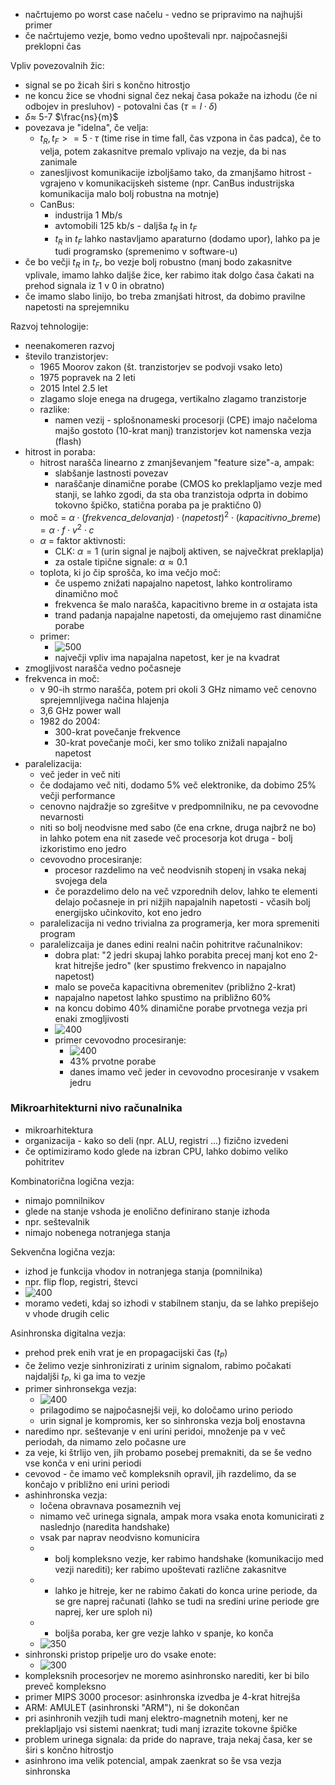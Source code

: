 
- načrtujemo po worst case načelu - vedno se pripravimo na najhujši primer
- če načrtujemo vezje, bomo vedno upoštevali npr. najpočasnejši preklopni čas

Vpliv povezovalnih žic:
- signal se po žicah širi s končno hitrostjo
- ne koncu žice se vhodni signal čez nekaj časa pokaže na izhodu (če ni odbojev in presluhov) - potovalni čas ($\tau = l \cdot \delta$)
-  $\delta \approx$ 5-7 $\frac{ns}{m}$
- povezava je "idelna", če velja:
	- $t_R, t_F >= 5 \cdot \tau$ (time rise in time fall, čas vzpona in čas padca), če to velja, potem zakasnitve premalo vplivajo na vezje, da bi nas zanimale
	- zanesljivost komunikacije izboljšamo tako, da zmanjšamo hitrost - vgrajeno v komunikacijskeh sisteme (npr. CanBus industrijska komunikacija malo bolj robustna na motnje)
	- CanBus:
		- industrija 1 Mb/s
		- avtomobili 125 kb/s - daljša $t_R$ in $t_F$
		-  $t_R$ in $t_F$ lahko nastavljamo aparaturno (dodamo upor), lahko pa je tudi programsko (spremenimo v software-u)
- če bo večji  $t_R$ in $t_F$, bo vezje bolj robustno (manj bodo zakasnitve vplivale, imamo lahko daljše žice, ker rabimo itak dolgo časa čakati na prehod signala iz 1 v 0 in obratno)
- če imamo slabo linijo, bo treba zmanjšati hitrost, da dobimo pravilne napetosti na sprejemniku

Razvoj tehnologije:
- neenakomeren razvoj
- število tranzistorjev: 
	- 1965 Moorov zakon (št. tranzistorjev se podvoji vsako leto)
	- 1975 popravek na 2 leti
	- 2015 Intel 2.5 let
	- zlagamo sloje enega na drugega, vertikalno zlagamo tranzistorje
	- razlike:
		- namen vezij - splošnonameski procesorji (CPE) imajo načeloma majšo gostoto (10-krat manj) tranzistorjev kot namenska vezja (flash)
- hitrost in poraba:
	- hitrost narašča linearno z zmanjševanjem "feature size"-a, ampak:
		- slabšanje lastnosti povezav
		- naraščanje dinamične porabe (CMOS ko preklapljamo vezje med stanji, se lahko zgodi, da sta oba tranzistoja odprta in dobimo tokovno špičko, statična poraba pa je praktično 0)
	- moč = $\alpha\cdot (frekvenca\_delovanja) \cdot (napetost)^2 \cdot (kapacitivno\_breme) = \alpha \cdot f \cdot v^2 \cdot c$
	- $\alpha$ = faktor aktivnosti:
		- CLK: $\alpha = 1$ (urin signal je najbolj aktiven, se največkrat preklaplja)
		- za ostale tipične signale: $\alpha \approx 0.1$
	- toplota, ki jo čip sprošča, ko ima večjo moč:
		- če uspemo znižati napajalno napetost, lahko kontroliramo dinamično moč
		- frekvenca še malo narašča, kapacitivno breme in $\alpha$ ostajata ista
		- trand padanja napajalne napetosti, da omejujemo rast dinamične porabe
	- primer:
		- ![500](../../Images2/Pasted%20image%2020241029114446.png)
		- največji vpliv ima napajalna napetost, ker je na kvadrat
- zmogljivost narašča vedno počasneje
- frekvenca in moč:
	- v 90-ih strmo narašča, potem pri okoli 3 GHz nimamo več cenovno sprejemnljivega načina hlajenja
	- 3,6 GHz power wall
	- 1982 do 2004:
		- 300-krat povečanje frekvence
		- 30-krat povečanje moči, ker smo toliko znižali napajalno napetost
- paralelizacija:
	- več jeder in več niti
	- če dodajamo več niti, dodamo 5% več elektronike, da dobimo 25% večji performance
	- cenovno najdražje so zgrešitve v predpomnilniku, ne pa cevovodne nevarnosti
	- niti so bolj neodvisne med sabo (če ena crkne, druga najbrž ne bo) in lahko potem ena nit zasede več procesorja kot druga - bolj izkoristimo eno jedro
	- cevovodno procesiranje:
		- procesor razdelimo na več neodvisnih stopenj in vsaka nekaj svojega dela
		- če porazdelimo delo na več vzporednih delov, lahko te elementi delajo počasneje in pri nižjih napajalnih napetosti - včasih bolj energijsko učinkovito, kot eno jedro
	- paralelizacija ni vedno trivialna za programerja, ker mora spremeniti program
	- paralelizcaija je danes edini realni način pohitritve računalnikov:
		- dobra plat: "2 jedri skupaj lahko porabita precej manj kot eno 2-krat hitrejše jedro" (ker spustimo frekvenco in napajalno napetost)
		- malo se poveča kapacitivna obremenitev (približno 2-krat)
		- napajalno napetost lahko spustimo na približno 60%
		- na koncu dobimo 40% dinamične porabe prvotnega vezja pri enaki zmogljivosti
		- ![400](../../Images2/Pasted%20image%2020241029120249.png)
		- primer cevovodno procesiranje:
			- ![400](../../Images2/Pasted%20image%2020241029120349.png)
			- 43% prvotne porabe
			- danes imamo več jeder in cevovodno procesiranje v vsakem jedru

### Mikroarhitekturni nivo računalnika

- mikroarhitektura
- organizacija - kako so deli (npr. ALU, registri ...) fizično izvedeni
- če optimiziramo kodo glede na izbran CPU, lahko dobimo veliko pohitritev

Kombinatorična logična vezja:
- nimajo pomnilnikov
- glede na stanje vshoda je enolično definirano stanje izhoda
- npr. seštevalnik
- nimajo nobenega notranjega stanja

Sekvenčna logična vezja:
- izhod je funkcija vhodov in notranjega stanja (pomnilnika)
- npr. flip flop, registri, števci
- ![400](../../Images2/Pasted%20image%2020241029123247.png)
- moramo vedeti, kdaj so izhodi v stabilnem stanju, da se lahko prepišejo v vhode drugih celic

Asinhronska digitalna vezja:
- prehod prek enih vrat je en propagacijski čas ($t_P$)
- če želimo vezje sinhronizirati z urinim signalom, rabimo počakati najdaljši $t_P$, ki ga ima to vezje
- primer sinhronsekga vezja:
	- ![400](../../Images2/Pasted%20image%2020241029123556.png)
	- prilagodimo se najpočasnejši veji, ko določamo urino periodo
	- urin signal je kompromis, ker so sinhronska vezja bolj enostavna
- naredimo npr. seštevanje v eni urini peridoi, množenje pa v več periodah, da nimamo zelo počasne ure
- za veje, ki štrlijo ven, jih probamo posebej premakniti, da se še vedno vse konča v eni urini periodi
- cevovod - če imamo več kompleksnih opravil, jih razdelimo, da se končajo v približno eni urini periodi
- ashinhronska vezja:
	- ločena obravnava posameznih vej
	- nimamo več urinega signala, ampak mora vsaka enota komunicirati z naslednjo (naredita handshake)
	- vsak par naprav neodvisno komunicira
	- - bolj kompleksno vezje, ker rabimo handshake (komunikacijo med vezji narediti); ker rabimo upoštevati različne zakasnitve
	- + lahko je hitreje, ker ne rabimo čakati do konca urine periode, da se gre naprej računati (lahko se tudi na sredini urine periode gre naprej, ker ure sploh ni)
	- + boljša poraba, ker gre vezje lahko v spanje, ko konča
	- ![350](../../Images2/Pasted%20image%2020241029124713.png)
- sinhronski pristop pripelje uro do vsake enote:
	- ![300](../../Images2/Pasted%20image%2020241029124730.png)
- kompleksnih procesorjev ne moremo asinhronsko narediti, ker bi bilo preveč kompleksno
- primer MIPS 3000 procesor: asinhronska izvedba je 4-krat hitrejša
- ARM: AMULET (asinhronski "ARM"), ni še dokončan
- pri asinhronih vezjih tudi manj elektro-magnetnih motenj, ker ne preklapljajo vsi sistemi naenkrat; tudi manj izrazite tokovne špičke
- problem urinega signala: da pride do naprave, traja nekaj časa, ker se širi s končno hitrostjo
- asinhrono ima velik potencial, ampak zaenkrat so še vsa vezja sinhronska